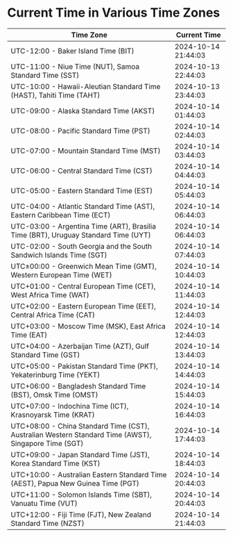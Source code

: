 # Current Time in Various Time Zones

| Time Zone | Current Time |
|-----------|--------------|
| UTC-12:00 - Baker Island Time (BIT) | 2024-10-14 21:44:03 |
| UTC-11:00 - Niue Time (NUT), Samoa Standard Time (SST) | 2024-10-13 22:44:03 |
| UTC-10:00 - Hawaii-Aleutian Standard Time (HAST), Tahiti Time (TAHT) | 2024-10-13 23:44:03 |
| UTC-09:00 - Alaska Standard Time (AKST) | 2024-10-14 01:44:03 |
| UTC-08:00 - Pacific Standard Time (PST) | 2024-10-14 02:44:03 |
| UTC-07:00 - Mountain Standard Time (MST) | 2024-10-14 03:44:03 |
| UTC-06:00 - Central Standard Time (CST) | 2024-10-14 04:44:03 |
| UTC-05:00 - Eastern Standard Time (EST) | 2024-10-14 05:44:03 |
| UTC-04:00 - Atlantic Standard Time (AST), Eastern Caribbean Time (ECT) | 2024-10-14 06:44:03 |
| UTC-03:00 - Argentina Time (ART), Brasília Time (BRT), Uruguay Standard Time (UYT) | 2024-10-14 06:44:03 |
| UTC-02:00 - South Georgia and the South Sandwich Islands Time (SGT) | 2024-10-14 07:44:03 |
| UTC±00:00 - Greenwich Mean Time (GMT), Western European Time (WET) | 2024-10-14 10:44:03 |
| UTC+01:00 - Central European Time (CET), West Africa Time (WAT) | 2024-10-14 11:44:03 |
| UTC+02:00 - Eastern European Time (EET), Central Africa Time (CAT) | 2024-10-14 12:44:03 |
| UTC+03:00 - Moscow Time (MSK), East Africa Time (EAT) | 2024-10-14 12:44:03 |
| UTC+04:00 - Azerbaijan Time (AZT), Gulf Standard Time (GST) | 2024-10-14 13:44:03 |
| UTC+05:00 - Pakistan Standard Time (PKT), Yekaterinburg Time (YEKT) | 2024-10-14 14:44:03 |
| UTC+06:00 - Bangladesh Standard Time (BST), Omsk Time (OMST) | 2024-10-14 15:44:03 |
| UTC+07:00 - Indochina Time (ICT), Krasnoyarsk Time (KRAT) | 2024-10-14 16:44:03 |
| UTC+08:00 - China Standard Time (CST), Australian Western Standard Time (AWST), Singapore Time (SGT) | 2024-10-14 17:44:03 |
| UTC+09:00 - Japan Standard Time (JST), Korea Standard Time (KST) | 2024-10-14 18:44:03 |
| UTC+10:00 - Australian Eastern Standard Time (AEST), Papua New Guinea Time (PGT) | 2024-10-14 20:44:03 |
| UTC+11:00 - Solomon Islands Time (SBT), Vanuatu Time (VUT) | 2024-10-14 20:44:03 |
| UTC+12:00 - Fiji Time (FJT), New Zealand Standard Time (NZST) | 2024-10-14 21:44:03 |
